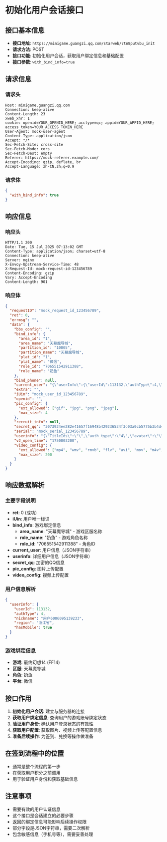 # 初始化用户会话接口

## 接口基本信息
- **接口地址**: `https://minigame.guangzi.qq.com/starweb/7tn8putvbu_init`
- **请求方法**: POST
- **接口功能**: 初始化用户会话，获取用户绑定信息和基础配置
- **接口参数**: `with_bind_info=true`

## 请求信息

### 请求头
```http
Host: minigame.guangzi.qq.com
Connection: keep-alive
Content-Length: 23
xweb_xhr: 1
cookie: openid=YOUR_OPENID_HERE; acctype=qc; appid=YOUR_APPID_HERE; access_token=YOUR_ACCESS_TOKEN_HERE
User-Agent: mock-user-agent
Content-Type: application/json
Accept: */*
Sec-Fetch-Site: cross-site
Sec-Fetch-Mode: cors
Sec-Fetch-Dest: empty
Referer: https://mock-referer.example.com/
Accept-Encoding: gzip, deflate, br
Accept-Language: zh-CN,zh;q=0.9
```

### 请求体
```json
{
  "with_bind_info": true
}
```

## 响应信息

### 响应头
```http
HTTP/1.1 200
Date: Tue, 15 Jul 2025 07:13:02 GMT
Content-Type: application/json; charset=utf-8
Connection: keep-alive
Server: nginx
X-Envoy-Upstream-Service-Time: 48
X-Request-Id: mock-request-id-123456789
Content-Encoding: gzip
Vary: Accept-Encoding
Content-Length: 901
```

### 响应体
```json
{
  "requestID": "mock_request_id_123456789",
  "ret": 0,
  "errmsg": "",
  "data": {
    "bbs_config": "",
    "bind_info": {
      "area_id": "1",
      "area_name": "天幕魔导城",
      "partition_id": "10005",
      "partition_name": "天幕魔导城",
      "plat_id": "1",
      "plat_name": "微信",
      "role_id": "706551542911388",
      "role_name": "奶鱼"
    },
    "bind_phone": null,
    "current_user": "{\"userInfo\":{\"userId\":113132,\"authType\":4,\"nickname\":\"用户6006095139233\",\"region\":\"浙江省\",\"hasMobile\":true},\"userData\":{},\"userPrivate\":{\"mobile\":\"186****8091\",\"hideFollowing\":false,\"hideFollower\":false,\"hideFavorites\":false,\"hideGameData\":false,\"disablePr\":false}}",
    "extra": "",
    "iUin": "mock_user_id_123456789",
    "openid": "",
    "pic_config": {
      "ext_allowed": ["gif", "jpg", "png", "jpeg"],
      "max_size": 4
    },
    "recruit_info": null,
    "secret_qq": "3073924ee282e41657f16948b429236534f3c03a0cb5775b3b4d482373cc64f186bc8c7ab4d5e3b3",
    "serial": "mock_serial_123456789",
    "userinfo": "{\"TitleIds\":\"\",\"auth_type\":\"4\",\"avatar\":\"\",\"first_init_time\":\"1749174699\",\"last_init_time\":\"1752563582\",\"nickname\":\"用户6006095139233\",\"phone\":\"18668108091\",\"phone_bind_time\":\"1749174987\",\"phone_gift_get\":\"1\",\"phone_unbind_time\":\"1749174823\",\"red_dot\":\"{\\\"at\\\":\\\"0\\\",\\\"cr\\\":\\\"0\\\",\\\"like\\\":\\\"0\\\",\\\"msg\\\":\\\"0\\\",\\\"sys_notice\\\":\\\"0\\\"}\",\"region\":\"浙江省\",\"status\":\"0\",\"uid\":\"113132\",\"user_data_mouth_update_times\":\"3\"}",
    "v2_open_time": "1750003200",
    "video_config": {
      "ext_allowed": ["mp4", "wmv", "rmvb", "flv", "avi", "mov", "m4v", "mkv"],
      "max_size": 200
    }
  }
}
```

## 响应数据解析

### 主要字段说明
- **ret**: 0 (成功)
- **iUin**: 用户唯一标识
- **bind_info**: 游戏绑定信息
  - **area_name**: "天幕魔导城" - 游戏区服名称
  - **role_name**: "奶鱼" - 游戏角色名称
  - **role_id**: "706551542911388" - 角色ID
- **current_user**: 用户信息（JSON字符串）
- **userinfo**: 详细用户信息（JSON字符串）
- **secret_qq**: 加密的QQ信息
- **pic_config**: 图片上传配置
- **video_config**: 视频上传配置

### 用户信息解析
```json
{
  "userInfo": {
    "userId": 113132,
    "authType": 4,
    "nickname": "用户6006095139233",
    "region": "浙江省",
    "hasMobile": true
  }
}
```

### 游戏绑定信息
- **游戏**: 最终幻想14 (FF14)
- **区服**: 天幕魔导城
- **角色**: 奶鱼
- **平台**: 微信

## 接口作用
1. **初始化用户会话**: 建立与服务器的连接
2. **获取用户绑定信息**: 查询用户的游戏账号绑定状态
3. **验证用户身份**: 确认用户登录状态的有效性
4. **获取用户配置**: 获取图片、视频上传等配置信息
5. **准备后续操作**: 为签到、兑换等操作做准备

## 在签到流程中的位置
- 通常是整个流程的第一步
- 在获取用户积分之前调用
- 用于验证用户身份和获取基础信息

## 注意事项
- 需要有效的用户认证信息
- 这个接口是会话建立的必要步骤
- 返回的绑定信息可能影响后续操作权限
- 部分字段是JSON字符串，需要二次解析
- 包含敏感信息（手机号等），需要妥善处理 